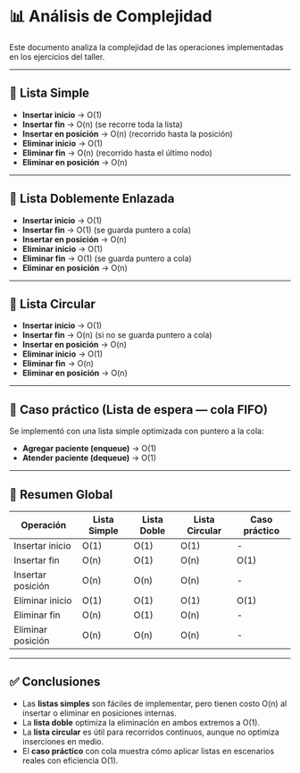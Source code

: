 # 📊 Análisis de Complejidad

Este documento analiza la complejidad de las operaciones implementadas en los ejercicios del taller.

---

## 🔹 Lista Simple

- **Insertar inicio** → O(1)
- **Insertar fin** → O(n) (se recorre toda la lista)
- **Insertar en posición** → O(n) (recorrido hasta la posición)
- **Eliminar inicio** → O(1)
- **Eliminar fin** → O(n) (recorrido hasta el último nodo)
- **Eliminar en posición** → O(n)

---

## 🔹 Lista Doblemente Enlazada

- **Insertar inicio** → O(1)
- **Insertar fin** → O(1) (se guarda puntero a cola)
- **Insertar en posición** → O(n)
- **Eliminar inicio** → O(1)
- **Eliminar fin** → O(1) (se guarda puntero a cola)
- **Eliminar en posición** → O(n)

---

## 🔹 Lista Circular

- **Insertar inicio** → O(1)
- **Insertar fin** → O(n) (si no se guarda puntero a cola)
- **Insertar en posición** → O(n)
- **Eliminar inicio** → O(1)
- **Eliminar fin** → O(n)
- **Eliminar en posición** → O(n)

---

## 🔹 Caso práctico (Lista de espera — cola FIFO)

Se implementó con una lista simple optimizada con puntero a la cola:

- **Agregar paciente (enqueue)** → O(1)
- **Atender paciente (dequeue)** → O(1)

---

## 📑 Resumen Global

| Operación         | Lista Simple | Lista Doble | Lista Circular | Caso práctico |
|-------------------|--------------|-------------|----------------|---------------|
| Insertar inicio   | O(1)         | O(1)        | O(1)           | -             |
| Insertar fin      | O(n)         | O(1)        | O(n)           | O(1)          |
| Insertar posición | O(n)         | O(n)        | O(n)           | -             |
| Eliminar inicio   | O(1)         | O(1)        | O(1)           | O(1)          |
| Eliminar fin      | O(n)         | O(1)        | O(n)           | -             |
| Eliminar posición | O(n)         | O(n)        | O(n)           | -             |

---

## ✅ Conclusiones

- Las **listas simples** son fáciles de implementar, pero tienen costo O(n) al insertar o eliminar en posiciones
  internas.
- La **lista doble** optimiza la eliminación en ambos extremos a O(1).
- La **lista circular** es útil para recorridos continuos, aunque no optimiza inserciones en medio.
- El **caso práctico** con cola muestra cómo aplicar listas en escenarios reales con eficiencia O(1).  
